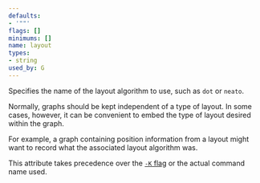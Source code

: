 ```yaml
---
defaults:
- '""'
flags: []
minimums: []
name: layout
types:
- string
used_by: G
---
```

Specifies the name of the layout algorithm to use, such as `dot` or `neato`.

Normally, graphs should be kept independent of a type of layout. In some
cases, however, it can be convenient to embed the type of layout desired
within the graph.

For example, a graph containing position information from a layout might want
to record what the associated layout algorithm was.

This attribute takes precedence over the [`-K` flag](command.html#minusK) or
the actual command name used.
